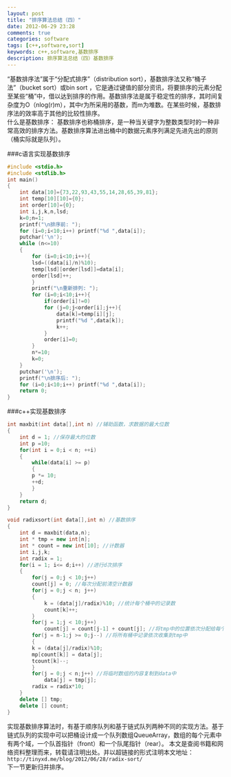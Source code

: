 ```yaml
---
layout: post
title: "排序算法总结（四）"
date: 2012-06-29 23:28
comments: true
categories: software
tags: [c++,software,sort]
keywords: c++,software,基数排序
description: 排序算法总结（四）基数排序
---
```

“基数排序法”属于“分配式排序”（distribution sort），基数排序法又称“桶子法”（bucket sort）或bin sort ，它是通过键值的部分资讯，将要排序的元素分配至某些“桶”中，借以达到排序的作用。基数排序法是属于稳定性的排序，其时间复杂度为O（nlog(r)m），其中r为所采用的基数，而m为堆数。在某些时候，基数排序法的效率高于其他的比较性排序。   
什么是基数排序： 基数排序也称桶排序，是一种当关键字为整数类型时的一种非常高效的排序方法。基数排序算法进出桶中的数据元素序列满足先进先出的原则（桶实际就是队列）。    
<!--more-->
###c语言实现基数排序
``` c c语言实现基数排序
#include <stdio.h>
#include <stdlib.h>
int main()
{
	int data[10]={73,22,93,43,55,14,28,65,39,81};
	int temp[10][10]={0};
	int order[10]={0};
	int i,j,k,n,lsd;
	k=0;n=1;
	printf("\n排序前: ");
	for (i=0;i<10;i++) printf("%d ",data[i]);
	putchar('\n');
	while (n<=10)
	{
		for (i=0;i<10;i++){
		lsd=((data[i]/n)%10);
		temp[lsd][order[lsd]]=data[i];
		order[lsd]++;
		}
		printf("\n重新排列: ");
		for (i=0;i<10;i++){
			if(order[i]!=0)
			for (j=0;j<order[i];j++){
				data[k]=temp[i][j];
				printf("%d ",data[k]);
				k++;
			}
			order[i]=0;
		}
		n*=10;
		k=0;
	}
	putchar('\n');
	printf("\n排序后: ");
	for (i=0;i<10;i++) printf("%d ",data[i]);
	return 0;
}
```   
###c++实现基数排序
``` c++ c++实现基数排序
int maxbit(int data[],int n) //辅助函数，求数据的最大位数
{
	int d = 1; //保存最大的位数
	int p =10;
	for(int i = 0;i < n; ++i)
	{
		while(data[i] >= p)
		{
		p *= 10;
		++d;
		}
	}
	return d;
}

void radixsort(int data[],int n) //基数排序
{
	int d = maxbit(data,n);
	int * tmp = new int[n];
	int * count = new int[10]; //计数器
	int i,j,k;
	int radix = 1;
	for(i = 1; i<= d;i++) //进行d次排序
	{
		for(j = 0;j < 10;j++)
		count[j] = 0; //每次分配前清空计数器
		for(j = 0;j < n; j++)
		{
			k = (data[j]/radix)%10; //统计每个桶中的记录数
			count[k]++;
		}
		for(j = 1;j < 10;j++)
			count[j] = count[j-1] + count[j]; //将tmp中的位置依次分配给每个桶
		for(j = n-1;j >= 0;j--) //将所有桶中记录依次收集到tmp中
		{
		k = (data[j]/radix)%10;
		mp[count[k]] = data[j];
		tcount[k]--;
		} 
		for(j = 0;j < n;j++) //将临时数组的内容复制到data中
			data[j] = tmp[j];
		radix = radix*10;
	}
	delete [] tmp;
	delete [] count;
}
```
实现基数排序算法时，有基于顺序队列和基于链式队列两种不同的实现方法。基于链式队列的实现中可以把桶设计成一个队列数组QueueArray，数组的每个元素中有两个域，一个队首指针（front）和一个队尾指针（rear）。 
本文是查阅书籍和网络资料整理而来，转载请注明出处。并以超链接的形式注明本文地址：   
`http://tinyxd.me/blog/2012/06/28/radix-sort/`   
下一节更新归并排序。